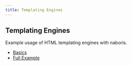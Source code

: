 ```yaml
---
title: Templating Engines
---
```



## Templating Engines
Example usage of HTML templating engines with naboris.

- [Basics](#basics)
- [Full Example](#full-example)